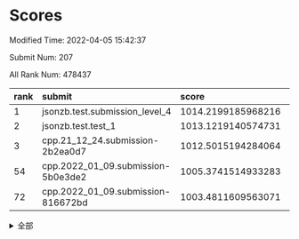 # Scores

Modified Time: 2022-04-05 15:42:37

Submit Num: 207

All Rank Num: 478437

| rank |               submit               |       score        |       sigma        | pk_num |
| :--- | :--------------------------------- | :----------------- | :----------------- | :----- |
| 1    | jsonzb.test.submission_level_4     | 1014.2199185968216 | 0.8392380881551419 | 9245   |
| 2    | jsonzb.test.test_1                 | 1013.1219140574731 | 0.8256243528467967 | 9242   |
| 3    | cpp.21_12_24.submission-2b2ea0d7   | 1012.5015194284064 | 0.8048988322961135 | 9245   |
| 54   | cpp.2022_01_09.submission-5b0e3de2 | 1005.3741514933283 | 0.7160645328123808 | 9245   |
| 72   | cpp.2022_01_09.submission-816672bd | 1003.4811609563071 | 0.715399545322165  | 9240   |


<details>
<summary>全部</summary>

| rank |                 submit                 |       score        |       sigma        | pk_num |
| :--- | :------------------------------------- | :----------------- | :----------------- | :----- |
| 1    | jsonzb.test.submission_level_4         | 1014.2199185968216 | 0.8392380881551419 | 9245   |
| 2    | jsonzb.test.test_1                     | 1013.1219140574731 | 0.8256243528467967 | 9242   |
| 3    | cpp.21_12_24.submission-2b2ea0d7       | 1012.5015194284064 | 0.8048988322961135 | 9245   |
| 4    | gobigger.level_3.submission_level_3_10 | 1012.0104225775264 | 0.7699836116376446 | 9246   |
| 5    | gobigger.level_3.submission_level_3_36 | 1011.8497406635174 | 0.779716347686194  | 9246   |
| 6    | gobigger.level_3.submission_level_3_39 | 1011.6992648273259 | 0.7651419940409531 | 9249   |
| 7    | gobigger.level_3.submission_level_3_22 | 1011.5599450593153 | 0.7736854155057817 | 9244   |
| 8    | gobigger.level_3.submission_level_3_7  | 1011.3376897037431 | 0.7884371608186039 | 9245   |
| 9    | gobigger.level_3.submission_level_3_21 | 1011.2590452672224 | 0.7643536867258495 | 9245   |
| 10   | gobigger.level_3.submission_level_3_43 | 1011.1727783515486 | 0.77332864223902   | 9243   |
| 11   | gobigger.level_3.submission_level_3_8  | 1011.0505414640497 | 0.7737400508619168 | 9243   |
| 12   | gobigger.level_3.submission_level_3_2  | 1010.9770267396295 | 0.7757409474880744 | 9243   |
| 13   | gobigger.level_3.submission_level_3_12 | 1010.9480234361633 | 0.7950244831174428 | 9246   |
| 14   | gobigger.level_3.submission_level_3_48 | 1010.9126772449983 | 0.7746253215146806 | 9246   |
| 15   | gobigger.level_3.submission_level_3_49 | 1010.8843528339959 | 0.7692122386072954 | 9242   |
| 16   | gobigger.level_3.submission_level_3_19 | 1010.8196053504278 | 0.7574788057424744 | 9247   |
| 17   | gobigger.level_3.submission_level_3_11 | 1010.7733269656995 | 0.7500582588199364 | 9246   |
| 18   | gobigger.level_3.submission_level_3_38 | 1010.7143864322063 | 0.7638226710255329 | 9245   |
| 19   | gobigger.level_3.submission_level_3_17 | 1010.6530382139069 | 0.7478442038950229 | 9246   |
| 20   | gobigger.level_3.submission_level_3_13 | 1010.6320531331945 | 0.7652779285453485 | 9249   |
| 21   | gobigger.level_3.submission_level_3_16 | 1010.6101060902269 | 0.7718869035302091 | 9243   |
| 22   | gobigger.level_3.submission_level_3_20 | 1010.5048795822711 | 0.7563891335486662 | 9248   |
| 23   | gobigger.level_3.submission_level_3_25 | 1010.457822994718  | 0.7698672257335837 | 9248   |
| 24   | gobigger.level_3.submission_level_3_28 | 1010.3990644620266 | 0.7571314721653642 | 9246   |
| 25   | gobigger.level_3.submission_level_3_14 | 1010.3959954031784 | 0.7598469177547689 | 9242   |
| 26   | gobigger.level_3.submission_level_3_5  | 1010.3944550315292 | 0.7802331039299595 | 9244   |
| 27   | gobigger.level_3.submission_level_3_41 | 1010.3933347679572 | 0.7598108964254943 | 9241   |
| 28   | gobigger.level_3.submission_level_3_3  | 1010.3544965137189 | 0.7363447504264435 | 9243   |
| 29   | gobigger.level_3.submission_level_3_46 | 1010.2851127218985 | 0.7514593361324503 | 9241   |
| 30   | gobigger.level_3.submission_level_3_18 | 1010.2246578036712 | 0.7717129960253399 | 9250   |
| 31   | gobigger.level_3.submission_level_3_31 | 1010.126248109473  | 0.757353337808272  | 9246   |
| 32   | gobigger.level_3.submission_level_3_27 | 1010.125175375728  | 0.7762372709161445 | 9243   |
| 33   | gobigger.level_3.submission_level_3_40 | 1010.0606747335315 | 0.7784232421761729 | 9250   |
| 34   | gobigger.level_3.submission_level_3_4  | 1010.0284522318574 | 0.7641165247381396 | 9250   |
| 35   | gobigger.level_3.submission_level_3_26 | 1009.8201816367357 | 0.7522583215080024 | 9240   |
| 36   | gobigger.level_3.submission_level_3_35 | 1009.7348126828977 | 0.7656653142299891 | 9246   |
| 37   | gobigger.level_3.submission_level_3_37 | 1009.7246520009342 | 0.7618437641636658 | 9242   |
| 38   | gobigger.level_3.submission_level_3_47 | 1009.571212104381  | 0.7588613454339479 | 9247   |
| 39   | gobigger.level_3.submission_level_3_29 | 1009.4691460391755 | 0.7823396135588878 | 9239   |
| 40   | gobigger.level_3.submission_level_3_42 | 1009.4014279108222 | 0.7628780087167855 | 9248   |
| 41   | gobigger.level_3.submission_level_3_45 | 1009.3785704435452 | 0.7462451478017248 | 9246   |
| 42   | gobigger.level_3.submission_level_3_15 | 1009.1963232796971 | 0.7629018473370038 | 9243   |
| 43   | gobigger.level_3.submission_level_3_24 | 1009.1026759836778 | 0.7439984027864781 | 9247   |
| 44   | gobigger.level_3.submission_level_3_9  | 1009.0039477675851 | 0.751441668217261  | 9242   |
| 45   | gobigger.level_3.submission_level_3_44 | 1008.9890796450296 | 0.7317209651160398 | 9247   |
| 46   | gobigger.level_3.submission_level_3_32 | 1008.9396187987463 | 0.7437085591498557 | 9246   |
| 47   | gobigger.level_3.submission_level_3_1  | 1008.9056692381869 | 0.7472566849743569 | 9242   |
| 48   | gobigger.level_3.submission_level_3_0  | 1008.8387765974913 | 0.7658602781483661 | 9246   |
| 49   | gobigger.level_3.submission_level_3_23 | 1008.7479136627659 | 0.7358005166776087 | 9245   |
| 50   | gobigger.level_3.submission_level_3_6  | 1008.537726394589  | 0.7317982594020285 | 9249   |
| 51   | gobigger.level_3.submission_level_3_34 | 1008.4719440545327 | 0.7611541291650934 | 9244   |
| 52   | gobigger.level_3.submission_level_3_30 | 1007.8961542924606 | 0.7281327602124398 | 9242   |
| 53   | gobigger.level_3.submission_level_3_33 | 1007.6418546796438 | 0.7351458744270682 | 9240   |
| 54   | cpp.2022_01_09.submission-5b0e3de2     | 1005.3741514933283 | 0.7160645328123808 | 9245   |
| 55   | gobigger.level_1.submission_level_1_42 | 1004.3952005972278 | 0.7204602957584078 | 9248   |
| 56   | gobigger.level_1.submission_level_1_24 | 1004.3748109625924 | 0.7207765842084252 | 9246   |
| 57   | gobigger.level_1.submission_level_1_13 | 1004.2184571113564 | 0.7336306508363493 | 9249   |
| 58   | gobigger.level_1.submission_level_1_36 | 1004.1783837902352 | 0.719955325822244  | 9248   |
| 59   | gobigger.level_1.submission_level_1_40 | 1004.0830325332987 | 0.7062581646182097 | 9243   |
| 60   | gobigger.level_1.submission_level_1_26 | 1003.9976083418173 | 0.7121792872340593 | 9245   |
| 61   | gobigger.level_1.submission_level_1_32 | 1003.8868912384606 | 0.7126404874781289 | 9246   |
| 62   | gobigger.level_1.submission_level_1_39 | 1003.8666467312638 | 0.7246106687995603 | 9249   |
| 63   | gobigger.level_1.submission_level_1_23 | 1003.7512235744367 | 0.7153822087646873 | 9244   |
| 64   | gobigger.level_1.submission_level_1_45 | 1003.7454313250217 | 0.7169810809715396 | 9243   |
| 65   | gobigger.level_1.submission_level_1_34 | 1003.7108356528918 | 0.7259017405728484 | 9250   |
| 66   | gobigger.level_1.submission_level_1_2  | 1003.7028730609086 | 0.723125240803375  | 9243   |
| 67   | gobigger.level_1.submission_level_1_43 | 1003.6755287366007 | 0.7123846535440862 | 9240   |
| 68   | gobigger.level_1.submission_level_1_41 | 1003.562508846015  | 0.7224555058907638 | 9245   |
| 69   | gobigger.level_1.submission_level_1_35 | 1003.5249328244447 | 0.7156808649398446 | 9246   |
| 70   | gobigger.level_1.submission_level_1_28 | 1003.5024171025952 | 0.7140212940454613 | 9240   |
| 71   | gobigger.level_1.submission_level_1_3  | 1003.4967482472329 | 0.725905753280224  | 9240   |
| 72   | cpp.2022_01_09.submission-816672bd     | 1003.4811609563071 | 0.715399545322165  | 9240   |
| 73   | gobigger.level_1.submission_level_1_0  | 1003.4527006070525 | 0.7172091103174646 | 9241   |
| 74   | gobigger.level_1.submission_level_1_21 | 1003.4419987981576 | 0.7236079370236462 | 9248   |
| 75   | gobigger.level_1.submission_level_1_22 | 1003.4286005157932 | 0.724504960597487  | 9245   |
| 76   | gobigger.level_1.submission_level_1_17 | 1003.4075623192774 | 0.7120999465432317 | 9247   |
| 77   | gobigger.level_1.submission_level_1_47 | 1003.3518621563106 | 0.7201179705519644 | 9246   |
| 78   | gobigger.level_1.submission_level_1_46 | 1003.3479359989528 | 0.7078345115341951 | 9243   |
| 79   | gobigger.level_1.submission_level_1_37 | 1003.2668721452151 | 0.7013414188412359 | 9241   |
| 80   | gobigger.level_1.submission_level_1_4  | 1003.2244013040363 | 0.7076639586479382 | 9244   |
| 81   | gobigger.level_1.submission_level_1_29 | 1003.155196643015  | 0.7165370235159408 | 9251   |
| 82   | gobigger.level_1.submission_level_1_9  | 1003.0468977640645 | 0.7063564710039874 | 9245   |
| 83   | gobigger.level_1.submission_level_1_20 | 1003.0141829363121 | 0.7097070194305517 | 9245   |
| 84   | gobigger.level_1.submission_level_1_38 | 1002.987137189123  | 0.7004076423808567 | 9251   |
| 85   | gobigger.level_1.submission_level_1_33 | 1002.9693216876506 | 0.7146278360391485 | 9247   |
| 86   | gobigger.level_1.submission_level_1_25 | 1002.9612325441524 | 0.7210340768547756 | 9240   |
| 87   | gobigger.level_1.submission_level_1_16 | 1002.9590832967979 | 0.727060927607135  | 9247   |
| 88   | gobigger.level_1.submission_level_1_6  | 1002.8691787325027 | 0.7293424998040414 | 9243   |
| 89   | gobigger.level_1.submission_level_1_11 | 1002.8478433915008 | 0.7159223518399334 | 9245   |
| 90   | gobigger.level_1.submission_level_1_31 | 1002.7623531842039 | 0.7162752852028212 | 9246   |
| 91   | gobigger.level_1.submission_level_1_7  | 1002.7403522381934 | 0.7059587613278806 | 9250   |
| 92   | gobigger.level_1.submission_level_1_30 | 1002.719447631092  | 0.7123282028314867 | 9243   |
| 93   | gobigger.level_1.submission_level_1_48 | 1002.7034832482418 | 0.7149042011818428 | 9247   |
| 94   | gobigger.level_1.submission_level_1_19 | 1002.6627723574524 | 0.710717619866516  | 9244   |
| 95   | gobigger.level_1.submission_level_1_27 | 1002.6626329863175 | 0.7123449583870956 | 9249   |
| 96   | gobigger.level_1.submission_level_1_1  | 1002.5101416842416 | 0.7076131170144866 | 9240   |
| 97   | gobigger.level_1.submission_level_1_10 | 1002.4035392647546 | 0.7120770776562847 | 9243   |
| 98   | gobigger.level_1.submission_level_1_15 | 1002.367021016892  | 0.7125923867380342 | 9244   |
| 99   | gobigger.level_1.submission_level_1_18 | 1002.3657687447584 | 0.7110104163282639 | 9242   |
| 100  | gobigger.level_1.submission_level_1_44 | 1002.2552183828644 | 0.723014087295555  | 9250   |
| 101  | gobigger.level_1.submission_level_1_5  | 1002.2104280289888 | 0.7251113855086982 | 9241   |
| 102  | gobigger.level_1.submission_level_1_14 | 1002.0696648096218 | 0.7155421165484863 | 9243   |
| 103  | gobigger.level_1.submission_level_1_8  | 1001.8761861421286 | 0.7084142657317805 | 9245   |
| 104  | gobigger.level_1.submission_level_1_49 | 1001.800801860754  | 0.717733073559903  | 9245   |
| 105  | gobigger.level_1.submission_level_1_12 | 1000.9656939584846 | 0.7031160550187212 | 9245   |
| 106  | gobigger.random.submission_random_27   | 997.2405907467122  | 0.7091649621060037 | 9243   |
| 107  | gobigger.random.submission_random_8    | 997.2044973920603  | 0.7086633254850737 | 9247   |
| 108  | gobigger.random.submission_random_35   | 997.1605289260881  | 0.7110622479716826 | 9246   |
| 109  | gobigger.random.submission_random_39   | 997.1295877769259  | 0.7076614357212321 | 9241   |
| 110  | gobigger.random.submission_random_14   | 997.0210889219184  | 0.7090586773237785 | 9247   |
| 111  | gobigger.random.submission_random_20   | 997.0154490468664  | 0.6976535673326899 | 9244   |
| 112  | gobigger.random.submission_random_2    | 996.8473277411842  | 0.7015113014850689 | 9247   |
| 113  | gobigger.random.submission_random_23   | 996.8149718224938  | 0.697078859604716  | 9248   |
| 114  | gobigger.random.submission_random_12   | 996.7403290106287  | 0.7047447413264059 | 9247   |
| 115  | gobigger.random.submission_random_3    | 996.705722158234   | 0.7028433677132156 | 9242   |
| 116  | gobigger.random.submission_random_37   | 996.603939841466   | 0.7111391943090969 | 9249   |
| 117  | gobigger.random.submission_random_5    | 996.5993498676559  | 0.7208651030518652 | 9242   |
| 118  | gobigger.random.submission_random_10   | 996.540671555378   | 0.7161495552669989 | 9250   |
| 119  | gobigger.random.submission_random_36   | 996.5231852320195  | 0.6985545442876596 | 9242   |
| 120  | gobigger.random.submission_random_1    | 996.4974978633438  | 0.7329527923367908 | 9247   |
| 121  | gobigger.random.submission_random_31   | 996.3922458080383  | 0.7061351628118847 | 9241   |
| 122  | gobigger.random.submission_random_38   | 996.3312043797998  | 0.7071196089129917 | 9250   |
| 123  | gobigger.random.submission_random_25   | 996.286502798098   | 0.7110129903084007 | 9246   |
| 124  | gobigger.random.submission_random_13   | 996.2570544490256  | 0.7044838930729882 | 9243   |
| 125  | gobigger.random.submission_random_34   | 996.2555711858203  | 0.717824505316272  | 9245   |
| 126  | gobigger.random.submission_random_11   | 996.1319688989261  | 0.6975486366027339 | 9246   |
| 127  | gobigger.random.submission_random_22   | 996.1218840866708  | 0.7188760538317884 | 9245   |
| 128  | gobigger.random.submission_random_32   | 996.0851696979744  | 0.6952360029444737 | 9249   |
| 129  | gobigger.random.submission_random_24   | 996.0283429630521  | 0.7150368211344212 | 9248   |
| 130  | gobigger.random.submission_random_0    | 996.0112416059758  | 0.7057738562625593 | 9246   |
| 131  | gobigger.random.submission_random_26   | 995.9877895784207  | 0.7221338755969227 | 9247   |
| 132  | gobigger.random.submission_random_18   | 995.986673638444   | 0.701272025963308  | 9253   |
| 133  | gobigger.random.submission_random_21   | 995.9667067708826  | 0.7058899033329995 | 9243   |
| 134  | gobigger.random.submission_random_43   | 995.9284068341412  | 0.7050566344999217 | 9246   |
| 135  | gobigger.random.submission_random_44   | 995.8956230379011  | 0.7044868248108509 | 9246   |
| 136  | gobigger.random.submission_random_6    | 995.890153805223   | 0.7076731436917473 | 9247   |
| 137  | gobigger.random.submission_random_28   | 995.8833154393174  | 0.6951648086115976 | 9247   |
| 138  | gobigger.random.submission_random_4    | 995.7762968591584  | 0.7053693761653654 | 9246   |
| 139  | gobigger.random.submission_random_42   | 995.7721420807092  | 0.7143226942163888 | 9242   |
| 140  | gobigger.random.submission_random_16   | 995.7703541525946  | 0.7152391006260291 | 9249   |
| 141  | gobigger.random.submission_random_19   | 995.7349466832513  | 0.7133587875373603 | 9248   |
| 142  | gobigger.random.submission_random_7    | 995.6592277863447  | 0.7067251918284554 | 9251   |
| 143  | gobigger.random.submission_random_41   | 995.5568544048834  | 0.7351785452018049 | 9251   |
| 144  | gobigger.random.submission_random_33   | 995.5249529767893  | 0.7193588681924752 | 9243   |
| 145  | gobigger.random.submission_random_49   | 995.4894486348005  | 0.7064905044832216 | 9247   |
| 146  | gobigger.random.submission_random_30   | 995.4707922618394  | 0.7210695137725616 | 9248   |
| 147  | gobigger.random.submission_random_29   | 995.3933779862641  | 0.726052921260188  | 9241   |
| 148  | gobigger.random.submission_random_40   | 995.262943588127   | 0.7238534777417466 | 9244   |
| 149  | gobigger.random.submission_random_47   | 995.2379550095608  | 0.7102492375376647 | 9252   |
| 150  | gobigger.random.submission_random_45   | 995.1793679526454  | 0.7041115834101762 | 9245   |
| 151  | gobigger.random.submission_random_17   | 995.1355322582833  | 0.7053082934175828 | 9247   |
| 152  | gobigger.random.submission_random_46   | 994.9522693411332  | 0.7410559641027434 | 9245   |
| 153  | gobigger.random.submission_random_48   | 994.8688141141774  | 0.7140525896707498 | 9240   |
| 154  | gobigger.random.submission_random_9    | 994.7407332023521  | 0.7144211244467791 | 9249   |
| 155  | gobigger.random.submission_random_15   | 994.5461745096529  | 0.7086323290831275 | 9246   |
| 156  | gobigger.level_2.submission_level_2_26 | 994.3198388703083  | 0.7320705644970769 | 9244   |
| 157  | gobigger.level_2.submission_level_2_6  | 994.0423151528712  | 0.7240567976397418 | 9244   |
| 158  | gobigger.level_2.submission_level_2_28 | 993.87956607942    | 0.7209861650319057 | 9239   |
| 159  | gobigger.level_2.submission_level_2_43 | 993.7632820979888  | 0.7372836833081345 | 9243   |
| 160  | gobigger.level_2.submission_level_2_0  | 993.6022078503888  | 0.7371451256032027 | 9246   |
| 161  | gobigger.level_2.submission_level_2_4  | 993.5971198434174  | 0.7357866008802865 | 9248   |
| 162  | gobigger.level_2.submission_level_2_18 | 993.3764828851945  | 0.7247739458515118 | 9246   |
| 163  | gobigger.level_2.submission_level_2_11 | 993.2285344765935  | 0.7381850305083553 | 9246   |
| 164  | gobigger.level_2.submission_level_2_39 | 993.1583637709405  | 0.7634396903267465 | 9242   |
| 165  | gobigger.level_2.submission_level_2_49 | 993.1105134559443  | 0.7472345110159936 | 9245   |
| 166  | gobigger.level_2.submission_level_2_16 | 993.0746823131752  | 0.7280769438087237 | 9240   |
| 167  | gobigger.level_2.submission_level_2_35 | 993.0419620393521  | 0.7292889516220211 | 9248   |
| 168  | gobigger.level_2.submission_level_2_19 | 992.7658302897111  | 0.7340594136872733 | 9247   |
| 169  | gobigger.level_2.submission_level_2_5  | 992.6811987615829  | 0.7465617735863923 | 9245   |
| 170  | gobigger.level_2.submission_level_2_7  | 992.6207849907714  | 0.7407201318370917 | 9246   |
| 171  | gobigger.level_2.submission_level_2_29 | 992.5574340126348  | 0.7447470127905989 | 9250   |
| 172  | gobigger.level_2.submission_level_2_2  | 992.5131014976532  | 0.7349997494760986 | 9250   |
| 173  | gobigger.level_2.submission_level_2_10 | 992.4948811325213  | 0.7235790687572639 | 9238   |
| 174  | gobigger.level_2.submission_level_2_12 | 992.4884730769494  | 0.7336897229191355 | 9248   |
| 175  | gobigger.level_2.submission_level_2_22 | 992.4748802880246  | 0.7353499699481763 | 9247   |
| 176  | gobigger.level_2.submission_level_2_23 | 992.4054956648567  | 0.7362107376263053 | 9242   |
| 177  | gobigger.level_2.submission_level_2_37 | 992.3480909839479  | 0.736151785144555  | 9246   |
| 178  | gobigger.level_2.submission_level_2_13 | 992.3426591937665  | 0.7477614575921967 | 9247   |
| 179  | gobigger.level_2.submission_level_2_40 | 992.2216775566369  | 0.7434847950563006 | 9246   |
| 180  | gobigger.level_2.submission_level_2_34 | 992.1797807721225  | 0.7521484541323504 | 9251   |
| 181  | gobigger.level_2.submission_level_2_24 | 992.1602036493078  | 0.726447182124128  | 9245   |
| 182  | gobigger.level_2.submission_level_2_15 | 992.1537946587698  | 0.732875454352382  | 9247   |
| 183  | gobigger.level_2.submission_level_2_42 | 991.9335909691035  | 0.7415604993129786 | 9247   |
| 184  | gobigger.level_2.submission_level_2_45 | 991.90317050757    | 0.7599737498144014 | 9241   |
| 185  | gobigger.level_2.submission_level_2_41 | 991.8562905986047  | 0.7556979827364061 | 9246   |
| 186  | gobigger.level_2.submission_level_2_33 | 991.8274748017286  | 0.7527636807689526 | 9246   |
| 187  | gobigger.level_2.submission_level_2_44 | 991.8107640442404  | 0.7367133486208396 | 9248   |
| 188  | gobigger.level_2.submission_level_2_38 | 991.7911899626338  | 0.756465447916959  | 9243   |
| 189  | gobigger.level_2.submission_level_2_21 | 991.7321028548154  | 0.7364928541519801 | 9242   |
| 190  | gobigger.level_2.submission_level_2_27 | 991.7228970140089  | 0.7426065885406133 | 9244   |
| 191  | gobigger.level_2.submission_level_2_8  | 991.6621019622464  | 0.772860262129075  | 9246   |
| 192  | gobigger.level_2.submission_level_2_17 | 991.6154975950985  | 0.7502815427624385 | 9244   |
| 193  | gobigger.level_2.submission_level_2_25 | 991.6017003743309  | 0.7475092949373229 | 9242   |
| 194  | gobigger.level_2.submission_level_2_20 | 991.530504373751   | 0.7417664197198526 | 9244   |
| 195  | gobigger.level_2.submission_level_2_1  | 991.4822056362359  | 0.7690846675457933 | 9245   |
| 196  | gobigger.level_2.submission_level_2_46 | 991.4181633936656  | 0.7436162527331327 | 9245   |
| 197  | gobigger.level_2.submission_level_2_14 | 991.3131136717294  | 0.7430059245888777 | 9248   |
| 198  | gobigger.level_2.submission_level_2_32 | 991.2559041646933  | 0.7650643319519084 | 9240   |
| 199  | gobigger.level_2.submission_level_2_9  | 991.1113472887854  | 0.7325380524269167 | 9248   |
| 200  | gobigger.level_2.submission_level_2_31 | 991.0341173505246  | 0.7676086480288683 | 9242   |
| 201  | gobigger.level_2.submission_level_2_3  | 990.9625916570295  | 0.7573708151722758 | 9246   |
| 202  | gobigger.level_2.submission_level_2_47 | 990.7510275209575  | 0.74588412090972   | 9244   |
| 203  | gobigger.level_2.submission_level_2_30 | 990.7451507419063  | 0.7607603031914176 | 9242   |
| 204  | gobigger.level_2.submission_level_2_48 | 990.7083873574787  | 0.7737040503898999 | 9247   |
| 205  | gobigger.level_2.submission_level_2_36 | 989.7516089075068  | 0.7764188413980125 | 9237   |
| 206  | gobigger.none.submission_none_0        | 977.6034281313416  | 1.400128871848601  | 9243   |
| 207  | gobigger.none.submission_none_1        | 976.5745948181448  | 1.4170897845821144 | 9246   |

</details>